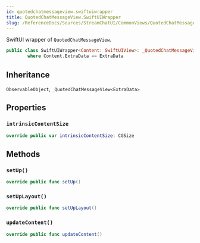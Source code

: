 ```yaml
---
id: quotedchatmessageview.swiftuiwrapper 
title: QuotedChatMessageView.SwiftUIWrapper
slug: /ReferenceDocs/Sources/StreamChatUI/CommonViews/QuotedChatMessageView/quotedchatmessageview.swiftuiwrapper
---
```


SwiftUI wrapper of `QuotedChatMessageView`.

``` swift
public class SwiftUIWrapper<Content: SwiftUIView>: _QuotedChatMessageView<ExtraData>, ObservableObject
        where Content.ExtraData == ExtraData
```

## Inheritance

`ObservableObject`, `_QuotedChatMessageView<ExtraData>`

## Properties

### `intrinsicContentSize`

``` swift
override public var intrinsicContentSize: CGSize 
```

## Methods

### `setUp()`

``` swift
override public func setUp() 
```

### `setUpLayout()`

``` swift
override public func setUpLayout() 
```

### `updateContent()`

``` swift
override public func updateContent() 
```
